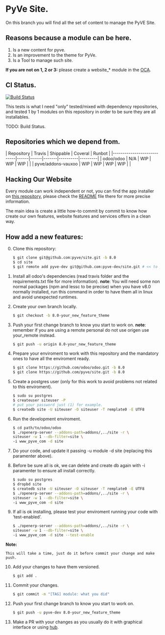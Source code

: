 PyVe Site.
===

On this branch you will find all the set of content to manage the PyVE Site.

Reasons because a module can be here.
---

1. Is a new content for pyve.
2. Is an improvement to the theme for PyVe.
3. Is a Tool to manage such site.

**If you are not on 1, 2 or 3:** please create a website_* module in the [OCA](https://github.com/OCA).

CI Status.
---

[![Build Status](http://runbot.odoo.com/logo.png)](http://runbot.pyve.com/runbot/team/pyve-25)


This tests is what I need "only" tested/mixed with dependency repositories, and tested 1 by 1 modules on this repository in order to be sure they are all installables.


TODO: Build Status.


Repositories which we depend from.
---

| Repository                 | Travis  | Shippable | Coveral  | Runbot  |
|----------------------------|------|------|-------|----------|---------|
| odoo/odoo                  | N/A  | WIP  | WIP   | WIP      |         |
| pyve/addons-vauxoo         | WIP  | WIP  | WIP   | WIP      |         |

Hacking Our Website
---

Every module can work independent or not, you can find the app installer on [this repository](https://github.com/pyve/site),
please check the [README](https://github.com/pyve/site/blob/8.0/README.md) file there for more precise information.

The main idea is create a little how-to commit by commit to know how create our own features, website features and services offers in a clean way.

How add a new features:
---

0. Clone this repository:

    ```bash
    $ git clone git@github.com:pyve/site.git -b 8.0
    $ cd site
    $ git remote add pyve-dev git@github.com:pyve-dev/site.git # << to push your changes
    ```

1. Install all odoo's dependencies (read travis folder and the requirements.txt file for more information).
**note**: You will need some non normal packages (npm and lessc to be precise) when you have v8.0 normally installed,
run this command in order to have them all in linux and avoid unexpected runtimes.

2. Create your own branch locally.

    ```bash
    $ git checkout -b 8.0-your_new_feature_theme
    ```

3. Push your first change branch to know you start to work on. **note**: remember if you are using a remote personal do
not use origen use your_remote instead.

    ```bash
    $ git push -u origin 8.0-your_new_feature_theme
    ```

4. Prepare your enviroment to work with this repository and the mandatory ones to have all the enviroment ready.

    ```bash
    $ git clone https://github.com/odoo/odoo.git -b 8.0
    $ git clone https://github.com/pyve/site.git -b 8.0
    ```

5. Create a postgres user (only for this work to avoid problems not related to this enviroment).

    ```bash
    $ sudo su postgres
    $ createuser siteuser -P
    # put your password just (1) for example.
    $ createdb site -U siteuser -O siteuser -T remplate0 -E UTF8
    ```

6. Run the development enviroment.

    ```bash
    $ cd path/to/odoo/odoo
    $ ./openerp-server --addons-path=addons/,../site -r \
    siteuser -w 1 --db-filter=site \
    -i www_pyve_com -d site
    ```

7. Do your code, and update it passing -u module -d site (replacing this paramenter above).

8. Before be sure all is ok, we can delete and create db again with -i
   paramenter to ensure all install correctly.

    ```bash
    $ sudo su postgres
    $ dropbd site
    $ createdb site -U siteuser -O siteuser -T remplate0 -E UTF8
    $ ./openerp-server --addons-path=addons/,../site -r \
    siteuser -w 1 --db-filter=site \
    -i www_pyve_com -d site
    ```

9. If all is ok installing, please test your enviroment running your code with ‘test-enabled’.

    ```bash
    $ ./openerp-server --addons-path=addons/,../site -r \
    siteuser -w 1 --db-filter=site \
    -i www_pyve_com -d site --test-enable
    ```

**Note:**

    This will take a time, just do it before commit your change and make push.

10. Add your changes to have them versioned.

    ```bash
    $ git add .
    ```

11. Commit your changes.

    ```bash
    $ git commit -m "[TAG] module: what you did"
    ```

12. Push your first change branch to know you start to work on.

    ```bash
    $ git push -u pyve-dev 8.0-your_new_feature_theme
    ```

13. Make a PR with your changes as you usually do it with graphical interface or using [hub](https://github.com/github/hub).
